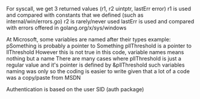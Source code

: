 For syscall, we get 3 returned values (r1, r2 uintptr, lastErr error)
r1 is used and compared with constants that we defined (such as internal/win/errors.go)
r2 is rarely/never used
lastErr is used and compared with errors offered in golang.org/x/sys/windows


At Microsoft, some variables are named after their types example:
pSomething is probably a pointer to Something
pllThreshold is a pointer to llThreshold
However this is not true in this code, variable names means nothing but a name
There are many cases where pllThreshold is just a regular value and it's pointer is defined by &pllThreshold
such variables naming was only so the coding is easier to write given that a lot of a code was a copy/paste from MSDN


Authentication is based on the user SID (auth package)

